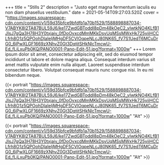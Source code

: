 +++
title = "Stills 2"
description = "Justo eget magna fermentum iaculis eu non diam phasellus vestibulum."
date = 2021-05-14T09:27:03.520Z
cover = "https://images.squarespace-cdn.com/content/v1/59d35bfce9bfdfb1a70b1529/1588898887034-V7ABYK8I2TA87BUL59J6/ke17ZwdGBToddI8pDm48kOeC2_vIwtkNO4KLfB1JIsJ7gQa3H78H3Y0txjaiv_0fDoOvxcdMmMKkDsyUqMSsMWxHk725yiiHCCLfrh8O1z5QPOohDIaIeljMHgDF5CVlOqpeNLcJ80NK65_fV7S1UedT6MCuDrG0_6iPwXLGF1669zXNhvZ0Gt3DqtjtSHkNlcTmcwU-Ed_fLjLxuPb0KQ/PANO0001-Pano-Edit-51.jpg?format=1000w"
+++
Lorem ipsum dolor sit amet, consectetur adipiscing elit, sed do eiusmod tempor incididunt ut labore et dolore magna aliqua. Consequat interdum varius sit amet mattis vulputate enim nulla aliquet. Laoreet suspendisse interdum consectetur libero. Volutpat consequat mauris nunc congue nisi. In eu mi bibendum neque.

{{< portrait "https://images.squarespace-cdn.com/content/v1/59d35bfce9bfdfb1a70b1529/1588898887034-V7ABYK8I2TA87BUL59J6/ke17ZwdGBToddI8pDm48kOeC2_vIwtkNO4KLfB1JIsJ7gQa3H78H3Y0txjaiv_0fDoOvxcdMmMKkDsyUqMSsMWxHk725yiiHCCLfrh8O1z5QPOohDIaIeljMHgDF5CVlOqpeNLcJ80NK65_fV7S1UedT6MCuDrG0_6iPwXLGF1669zXNhvZ0Gt3DqtjtSHkNlcTmcwU-Ed_fLjLxuPb0KQ/PANO0001-Pano-Edit-51.jpg?format=1000w" "Alt" >}}

{{< portrait "https://images.squarespace-cdn.com/content/v1/59d35bfce9bfdfb1a70b1529/1588898887034-V7ABYK8I2TA87BUL59J6/ke17ZwdGBToddI8pDm48kOeC2_vIwtkNO4KLfB1JIsJ7gQa3H78H3Y0txjaiv_0fDoOvxcdMmMKkDsyUqMSsMWxHk725yiiHCCLfrh8O1z5QPOohDIaIeljMHgDF5CVlOqpeNLcJ80NK65_fV7S1UedT6MCuDrG0_6iPwXLGF1669zXNhvZ0Gt3DqtjtSHkNlcTmcwU-Ed_fLjLxuPb0KQ/PANO0001-Pano-Edit-51.jpg?format=1000w" "Alt" >}}